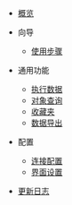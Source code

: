 - [概览](README.md)
- 向导

  - [使用步骤](quickstart.md)
   
- 通用功能

  - [执行数据](configuration.md)
  - [对象查询](themes.md)
  - [收藏夹](plugins.md)
  - [数据导出](plugins.md)
 
- 配置

  - [连接配置](deploy.md)
  - [界面设置](helpers.md)

 
- [更新日志](changelog.md)
